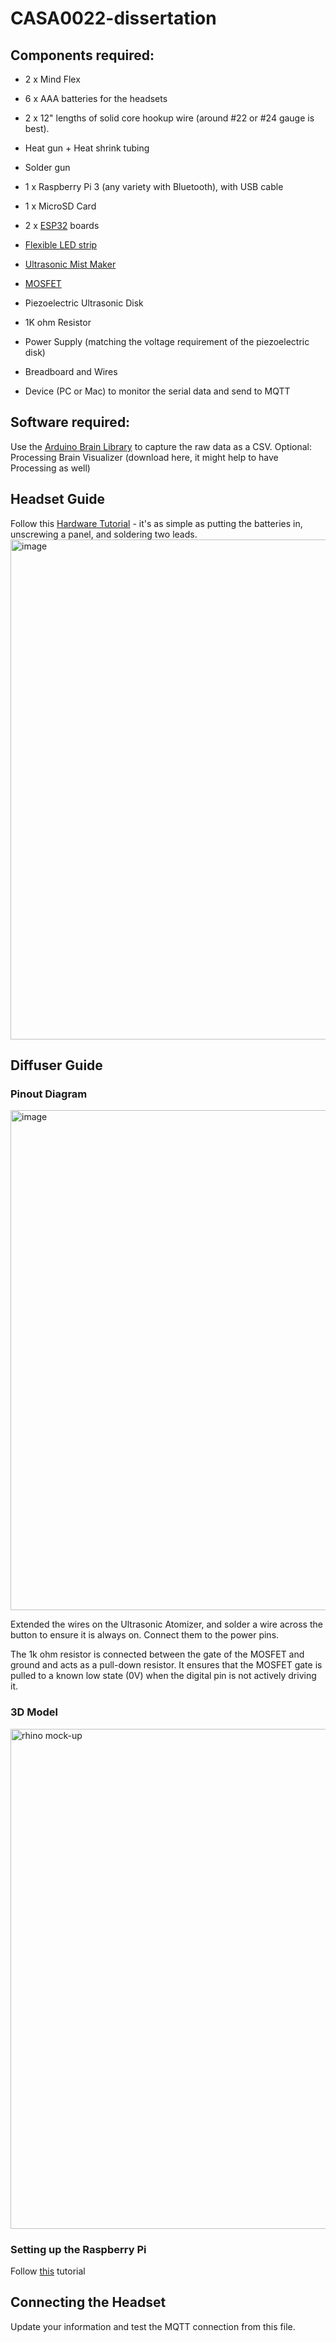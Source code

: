 # CASA0022-dissertation

## Components required:

- 2 x Mind Flex
- 6 x AAA batteries for the headsets
- 2 x 12" lengths of solid core hookup wire (around #22 or #24 gauge is best).
- Heat gun + Heat shrink tubing
- Solder gun

- 1 x Raspberry Pi 3 (any variety with Bluetooth), with USB cable
- 1 x MicroSD Card 
- 2 x [ESP32](https://wiki.dfrobot.com/FireBeetle_Board_ESP32_E_SKU_DFR0654) boards
- [Flexible LED strip](https://shop.pimoroni.com/products/flexible-rgbw-led-strip-neopixel-ws2812-sk6812-compatible?variant=30260032733267)
- [Ultrasonic Mist Maker](https://www.amazon.co.uk/dp/B0CY2FSGDD?psc=1&ref=ppx_yo2ov_dt_b_product_details)
- [MOSFET](https://cdn.sparkfun.com/datasheets/Components/General/FQP30N06L.pdf)
- Piezoelectric Ultrasonic Disk
- 1K ohm Resistor 
- Power Supply (matching the voltage requirement of the piezoelectric disk)
- Breadboard and Wires
- Device (PC or Mac) to monitor the serial data and send to MQTT

## Software required:

Use the [Arduino Brain Library](https://github.com/kitschpatrol/Brain) to capture the raw data as a CSV. 
Optional: Processing Brain Visualizer (download here, it might help to have Processing as well)

## Headset Guide 
Follow this [Hardware Tutorial](https://frontiernerds.com/brain-hack) - it's as simple as putting the batteries in, unscrewing a panel, and soldering two leads. 
<img width="800" alt="image" src="https://github.com/user-attachments/assets/b0a89b63-d8c0-4972-a707-ffe83aa565f5">


## Diffuser Guide
### Pinout Diagram  
<img width="800" alt="image" src="https://github.com/user-attachments/assets/09533962-a25a-4786-bbec-89ba633fe305">

Extended the wires on the Ultrasonic Atomizer, and solder a wire across the button to ensure it is always on. Connect them to the power pins.

The 1k ohm resistor is connected between the gate of the MOSFET and ground and acts as a pull-down resistor. It ensures that the MOSFET gate is pulled to a known low state (0V) when the digital pin is not actively driving it. 

### 3D Model 
<img width="800" alt="rhino mock-up" src="https://github.com/user-attachments/assets/76588905-08d9-483c-a3fc-3ec6f3cebd6f">

### Setting up the Raspberry Pi 
Follow [this](https://www.tomshardware.com/reviews/raspberry-pi-headless-setup-how-to,6028.html) tutorial

## Connecting the Headset
Update your information and test the MQTT connection from this file. 

